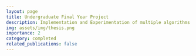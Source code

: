 ```yaml
---
layout: page
title: Undergraduate Final Year Project
description: Implementation and Experimentation of multiple algorithms designed to find a fixed point in a finite lattice with an underlaying monotone function.
img: assets/img/thesis.png
importance: 2
category: completed
related_publications: false
---
```

